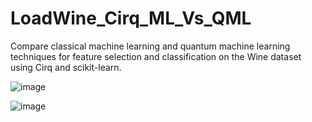 # LoadWine_Cirq_ML_Vs_QML

Compare classical machine learning and quantum machine learning techniques for feature selection and classification on the Wine dataset using Cirq and scikit-learn.

![image](https://github.com/user-attachments/assets/d33b3363-3082-4de7-80b1-cd88dee74d1c)

![image](https://github.com/user-attachments/assets/cb2096ce-3a8a-4431-9f05-da7ad8d23955)
 

